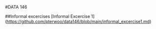 #DATA 146 

##Informal excercises
[Informal Excercise 1] (https://github.com/pterwoo/data146/blob/main/informal_excercise1.md)

